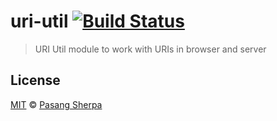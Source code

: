 # uri-util [![Build Status](https://travis-ci.org/pasangsherpa/uri-util.svg?branch=master)](https://travis-ci.org/pasangsherpa/uri-util)

> URI Util module to work with URIs in browser and server


## License

[MIT](http://opensource.org/licenses/MIT) © [Pasang Sherpa](https://github.com/pasangsherpa)
